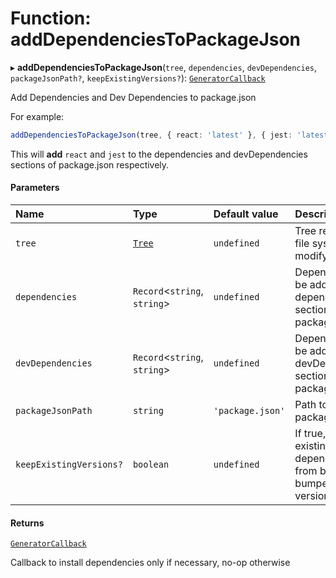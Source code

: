 # Function: addDependenciesToPackageJson

▸ **addDependenciesToPackageJson**(`tree`, `dependencies`, `devDependencies`, `packageJsonPath?`, `keepExistingVersions?`): [`GeneratorCallback`](/reference/core-api/devkit/documents/GeneratorCallback)

Add Dependencies and Dev Dependencies to package.json

For example:

```typescript
addDependenciesToPackageJson(tree, { react: 'latest' }, { jest: 'latest' });
```

This will **add** `react` and `jest` to the dependencies and devDependencies sections of package.json respectively.

#### Parameters

| Name                    | Type                                                | Default value    | Description                                                                 |
| :---------------------- | :-------------------------------------------------- | :--------------- | :-------------------------------------------------------------------------- |
| `tree`                  | [`Tree`](/reference/core-api/devkit/documents/Tree) | `undefined`      | Tree representing file system to modify                                     |
| `dependencies`          | `Record`\<`string`, `string`\>                      | `undefined`      | Dependencies to be added to the dependencies section of package.json        |
| `devDependencies`       | `Record`\<`string`, `string`\>                      | `undefined`      | Dependencies to be added to the devDependencies section of package.json     |
| `packageJsonPath`       | `string`                                            | `'package.json'` | Path to package.json                                                        |
| `keepExistingVersions?` | `boolean`                                           | `undefined`      | If true, prevents existing dependencies from being bumped to newer versions |

#### Returns

[`GeneratorCallback`](/reference/core-api/devkit/documents/GeneratorCallback)

Callback to install dependencies only if necessary, no-op otherwise
